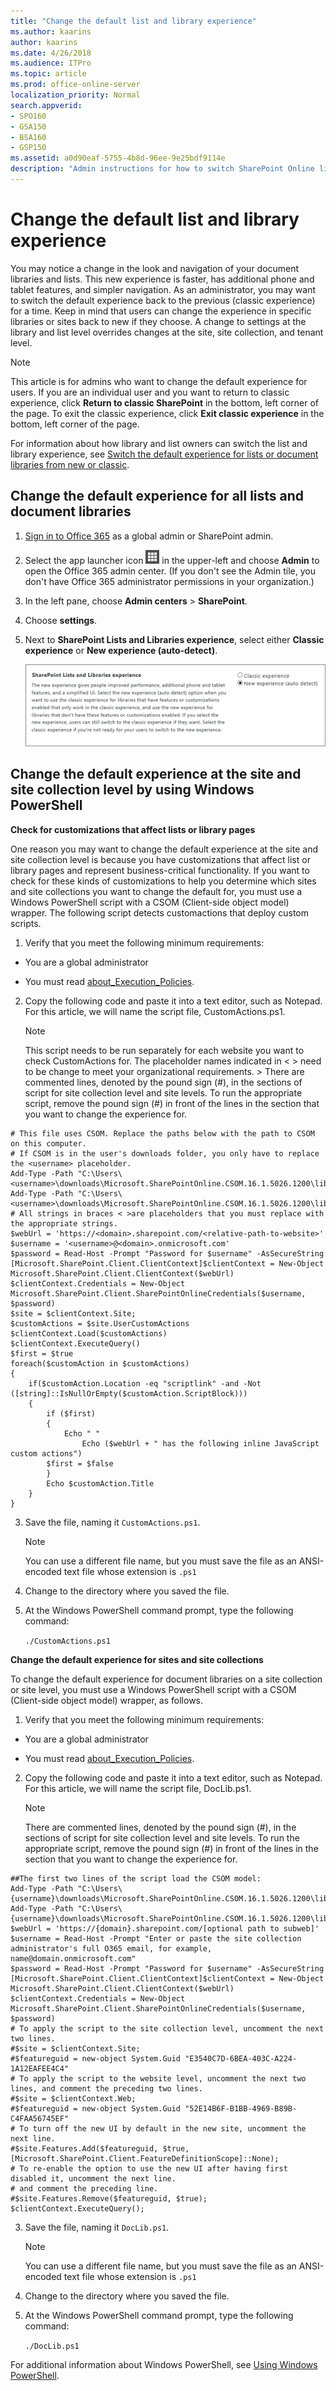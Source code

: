 ```yaml
---
title: "Change the default list and library experience"
ms.author: kaarins
author: kaarins
ms.date: 4/26/2018
ms.audience: ITPro
ms.topic: article
ms.prod: office-online-server
localization_priority: Normal
search.appverid:
- SPO160
- GSA150
- BSA160
- GSP150
ms.assetid: a0d90eaf-5755-4b8d-96ee-9e25bdf9114e
description: "Admin instructions for how to switch SharePoint Online libraries from new to classic experience and back, using the Admin center or Windows PowerShell. "
---
```


# Change the default list and library experience

You may notice a change in the look and navigation of your document libraries and lists. This new experience is faster, has additional phone and tablet features, and simpler navigation. As an administrator, you may want to switch the default experience back to the previous (classic experience) for a time. Keep in mind that users can change the experience in specific libraries or sites back to new if they choose. A change to settings at the library and list level overrides changes at the site, site collection, and tenant level.
  
> [!NOTE]
> This article is for admins who want to change the default experience for users. If you are an individual user and you want to return to classic experience, click **Return to classic SharePoint** in the bottom, left corner of the page. To exit the classic experience, click **Exit classic experience** in the bottom, left corner of the page. 
  
For information about how library and list owners can switch the list and library experience, see [Switch the default experience for lists or document libraries from new or classic](https://support.office.com/article/66dac24b-4177-4775-bf50-3d267318caa9).
  
## Change the default experience for all lists and document libraries

1. [Sign in to Office 365](e9eb7d51-5430-4929-91ab-6157c5a050b4.md) as a global admin or SharePoint admin. 
    
2. Select the app launcher icon ![The icon that looks like a waffle and represents a button click that will reveal multiple application tiles for selection.](media/3b8a317e-13ba-4bd4-864e-1ccd47af39ee.png) in the upper-left and choose **Admin** to open the Office 365 admin center. (If you don't see the Admin tile, you don't have Office 365 administrator permissions in your organization.) 
    
3. In the left pane, choose **Admin centers** > **SharePoint**.
    
4. Choose **settings**.
    
5. Next to **SharePoint Lists and Libraries experience**, select either **Classic experience** or **New experience (auto-detect)**.
    
    ![Setting for default List and Library experience](media/e153485c-9351-4b09-8989-c00395246b66.png)
  
## Change the default experience at the site and site collection level by using Windows PowerShell

 **Check for customizations that affect lists or library pages**
  
One reason you may want to change the default experience at the site and site collection level is because you have customizations that affect list or library pages and represent business-critical functionality. If you want to check for these kinds of customizations to help you determine which sites and site collections you want to change the default for, you must use a Windows PowerShell script with a CSOM (Client-side object model) wrapper. The following script detects customactions that deploy custom scripts.
  
1. Verify that you meet the following minimum requirements:
    
  - You are a global administrator
    
  - You must read [about_Execution_Policies](https://go.microsoft.com/fwlink/p/?LinkId=193050).
    
2. Copy the following code and paste it into a text editor, such as Notepad. For this article, we will name the script file, CustomActions.ps1.
    
    > [!NOTE]
    > This script needs to be run separately for each website you want to check CustomActions for. The placeholder names indicated in \< \> need to be change to meet your organizational requirements. > There are commented lines, denoted by the pound sign (#), in the sections of script for site collection level and site levels. To run the appropriate script, remove the pound sign (#) in front of the lines in the section that you want to change the experience for. 
  
  ```
  # This file uses CSOM. Replace the paths below with the path to CSOM on this computer.
  # If CSOM is in the user's downloads folder, you only have to replace the <username> placeholder.
  Add-Type -Path "C:\Users\<username>\downloads\Microsoft.SharePointOnline.CSOM.16.1.5026.1200\lib\net45\Microsoft.SharePoint.Client.dll"
  Add-Type -Path "C:\Users\<username>\downloads\Microsoft.SharePointOnline.CSOM.16.1.5026.1200\lib\net45\Microsoft.SharePoint.Client.Runtime.dll"
  # All strings in braces < >are placeholders that you must replace with the appropriate strings.
  $webUrl = 'https://<domain>.sharepoint.com/<relative-path-to-website>'
  $username = '<username>@<domain>.onmicrosoft.com'
  $password = Read-Host -Prompt "Password for $username" -AsSecureString
  [Microsoft.SharePoint.Client.ClientContext]$clientContext = New-Object Microsoft.SharePoint.Client.ClientContext($webUrl)    
  $clientContext.Credentials = New-Object Microsoft.SharePoint.Client.SharePointOnlineCredentials($username, $password)
  $site = $clientContext.Site;
  $customActions = $site.UserCustomActions
  $clientContext.Load($customActions)
  $clientContext.ExecuteQuery()
  $first = $true
  foreach($customAction in $customActions)
  {
      if($customAction.Location -eq "scriptlink" -and -Not ([string]::IsNullOrEmpty($customAction.ScriptBlock)))
      {
          if ($first)
          {
              Echo " "
                  Echo ($webUrl + " has the following inline JavaScript custom actions")
          $first = $false
          }
          Echo $customAction.Title
      }
  }
  
  ```

3. Save the file, naming it  `CustomActions.ps1`.
    
    > [!NOTE]
    > You can use a different file name, but you must save the file as an ANSI-encoded text file whose extension is  `.ps1`
  
4. Change to the directory where you saved the file.
    
5. At the Windows PowerShell command prompt, type the following command:
    
     `./CustomActions.ps1`
    
 **Change the default experience for sites and site collections**
  
To change the default experience for document libraries on a site collection or site level, you must use a Windows PowerShell script with a CSOM (Client-side object model) wrapper, as follows.
  
1. Verify that you meet the following minimum requirements:
    
  - You are a global administrator
    
  - You must read [about_Execution_Policies](https://go.microsoft.com/fwlink/p/?LinkId=193050).
    
2. Copy the following code and paste it into a text editor, such as Notepad. For this article, we will name the script file, DocLib.ps1.
    
    > [!NOTE]
    > There are commented lines, denoted by the pound sign (#), in the sections of script for site collection level and site levels. To run the appropriate script, remove the pound sign (#) in front of the lines in the section that you want to change the experience for. 
  
  ```
  ##The first two lines of the script load the CSOM model:
  Add-Type -Path "C:\Users\{username}\downloads\Microsoft.SharePointOnline.CSOM.16.1.5026.1200\lib\net45\Microsoft.SharePoint.Client.dll"
  Add-Type -Path "C:\Users\{username}\downloads\Microsoft.SharePointOnline.CSOM.16.1.5026.1200\lib\net45\Microsoft.SharePoint.Client.Runtime.dll"
  $webUrl = 'https://{domain}.sharepoint.com/[optional path to subweb]'
  $username = Read-Host -Prompt "Enter or paste the site collection administrator's full O365 email, for example, name@domain.onmicrosoft.com" 
  $password = Read-Host -Prompt "Password for $username" -AsSecureString
  [Microsoft.SharePoint.Client.ClientContext]$clientContext = New-Object Microsoft.SharePoint.Client.ClientContext($webUrl)
  $clientContext.Credentials = New-Object Microsoft.SharePoint.Client.SharePointOnlineCredentials($username, $password)
  # To apply the script to the site collection level, uncomment the next two lines.
  #$site = $clientContext.Site; 
  #$featureguid = new-object System.Guid "E3540C7D-6BEA-403C-A224-1A12EAFEE4C4"
  # To apply the script to the website level, uncomment the next two lines, and comment the preceding two lines.
  #$site = $clientContext.Web;
  #$featureguid = new-object System.Guid "52E14B6F-B1BB-4969-B89B-C4FAA56745EF" 
  # To turn off the new UI by default in the new site, uncomment the next line.
  #$site.Features.Add($featureguid, $true, [Microsoft.SharePoint.Client.FeatureDefinitionScope]::None);
  # To re-enable the option to use the new UI after having first disabled it, uncomment the next line.
  # and comment the preceding line.
  #$site.Features.Remove($featureguid, $true);
  $clientContext.ExecuteQuery();
  
  ```

3. Save the file, naming it  `DocLib.ps1`.
    
    > [!NOTE]
    > You can use a different file name, but you must save the file as an ANSI-encoded text file whose extension is  `.ps1`
  
4. Change to the directory where you saved the file.
    
5. At the Windows PowerShell command prompt, type the following command:
    
     `./DocLib.ps1`
    
For additional information about Windows PowerShell, see [Using Windows PowerShell](https://msdn.microsoft.com/powershell/scripting/getting-started/fundamental/using-windows-powershell).
  

